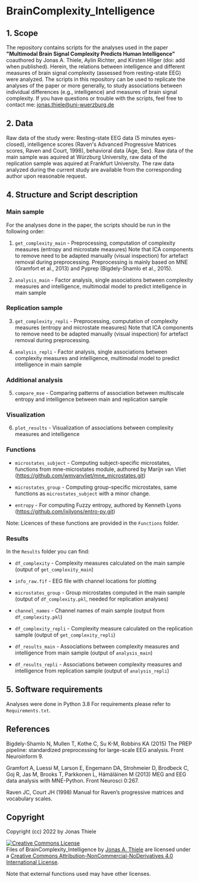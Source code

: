 # BrainComplexity_Intelligence


## 1. Scope
The repository contains scripts for the analyses used in the paper **"Multimodal Brain Signal Complexity Predicts Human Intelligence"** coauthored by Jonas A. Thiele, Aylin Richter, and Kirsten Hilger (doi: add when published). Herein, the relations between intelligence and different measures of brain signal complexity (assessed from resting-state EEG) were analyzed.
The scripts in this repository can be used to replicate the analyses of the paper or more generally, to study associations between individual differences (e.g., intelligence) and measures of brain signal complexity.
If you have questions or trouble with the scripts, feel free to contact me: jonas.thiele@uni-wuerzburg.de
## 2. Data
Raw data of the study were: Resting-state EEG data (5 minutes eyes-closed), intelligence scores (Raven's Advanced Progressive Matrices scores, Raven and Court, 1998), behavioral data (Age, Sex). 
Raw data of the main sample was aquired at Würzburg University, raw data of the replication sample was aquired at Frankfurt University.
The raw data analyzed during the current study are available from the corresponding author upon reasonable request.

## 4. Structure and Script description
### Main sample

For the analyses done in the paper, the scripts should be run in the following order:

1.	`get_complexity_main` - Preprocessing, computation of complexity measures (entropy and microstate measures)
                            Note that ICA components to remove need to be adapted manually (visual inspection) for artefact removal during preprocessing.
                            Preprocessing is mainly based on MNE (Gramfort et al., 2013) and Pyprep (Bigdely-Shamlo et al., 2015). 
  
2.	`analysis_main` - Factor analysis, single associations between complexity measures and intelligence, multimodal model to predict intelligence in main sample
  

### Replication sample

3.	`get_complexity_repli` - Preprocessing, computation of complexity measures (entropy and microstate measures)
                             Note that ICA components to remove need to be adapted manually (visual inspection) for artefact removal during preprocessing.   
  
4.	`analysis_repli` - Factor analysis, single associations between complexity measures and intelligence, multimodal model to predict intelligence in main sample

### Additional analysis

5. `compare_mse` - Comparing patterns of association between multiscale entropy and intelligence between main and replication sample

### Visualization

6. `plot_results` - Visualization of associations between complexity measures and intelligence


### Functions

- `microstates_subject` - Computing subject-specific microstates, functions from mne-microstates module, authored by Marijn van Vliet (https://github.com/wmvanvliet/mne_microstates.git)

- `microstates_group` - Computing group-specific microstates, same functions as `microstates_subject` with a minor change.

- `entropy` - For computing Fuzzy entropy, authored by Kenneth Lyons (https://github.com/ixjlyons/entro-py.git)

Note: Licences of these functions are provided in the `Functions` folder.

### Results

In the `Results` folder you can find:

- `df_complexity` - Complexity measures calculated on the main sample (output of `get_complexity_main`)

- `info_raw.fif` - EEG file with channel locations for plotting

- `microstates_group` - Group microstates computed in the main sample (output of `df_complexity.pkl`, needed for replication analyses)

- `channel_names` - Channel names of main sample (output from `df_complexity.pkl`)

- `df_complexity_repli` - Complexity measure calculated on the replication sample (output of  `get_complexity_repli`)

- `df_results_main` - Associations between complexity measures and intelligence from main sample (output of `analysis_main`)

- `df_results_repli` - Associations between complexity measures and intelligence from replication sample (output of `analysis_repli`)

## 5. Software requirements
Analyses were done in Python 3.8
For requirements please refer to `Requirements.txt`.	

## References
Bigdely-Shamlo N, Mullen T, Kothe C, Su K-M, Robbins KA (2015) The PREP pipeline: standardized preprocessing for large-scale EEG analysis. Front Neuroinform 9.

Gramfort A, Luessi M, Larson E, Engemann DA, Strohmeier D, Brodbeck C, Goj R, Jas M, Brooks T, Parkkonen L, Hämäläinen M (2013) MEG and EEG data analysis with MNE-Python. Front Neurosci 0:267.

Raven JC, Court JH (1998) Manual for Raven’s progressive matrices and vocabulary scales.
## Copyright
Copyright (cc) 2022 by Jonas Thiele

<a rel="license" href="http://creativecommons.org/licenses/by-nc-nd/4.0/"><img alt="Creative Commons License" style="border-width:0" src="https://i.creativecommons.org/l/by-nc-nd/4.0/88x31.png" /></a><br /><span xmlns:dct="http://purl.org/dc/terms/" property="dct:title">Files of BrainComplexity_Intelligence</span> by <a xmlns:cc="http://creativecommons.org/ns#" href="https://github.com/jonasAthiele/BrainReconfiguration_Intelligence" property="cc:attributionName" rel="cc:attributionURL">Jonas A. Thiele</a> are licensed under a <a rel="license" href="http://creativecommons.org/licenses/by-nc-nd/4.0/">Creative Commons Attribution-NonCommercial-NoDerivatives 4.0 International License</a>.

Note that external functions used may have other licenses.
